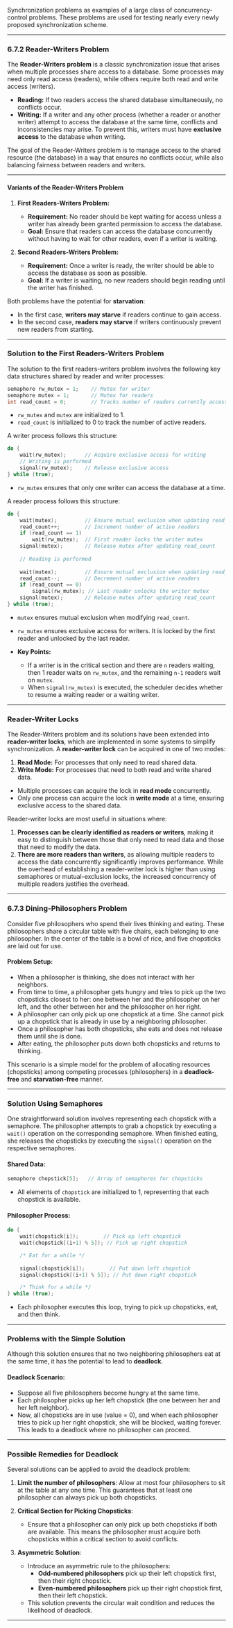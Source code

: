 
Synchronization problems as examples of a large class of concurrency-control problems. These problems are used for testing nearly every newly proposed synchronization scheme.

---

### 6.7.2 Reader-Writers Problem

The **Reader-Writers problem** is a classic synchronization issue that arises when multiple processes share access to a database. Some processes may need only read access (readers), while others require both read and write access (writers). 

- **Reading:** If two readers access the shared database simultaneously, no conflicts occur.
- **Writing:** If a writer and any other process (whether a reader or another writer) attempt to access the database at the same time, conflicts and inconsistencies may arise. To prevent this, writers must have **exclusive access** to the database when writing.

The goal of the Reader-Writers problem is to manage access to the shared resource (the database) in a way that ensures no conflicts occur, while also balancing fairness between readers and writers.

---

#### Variants of the Reader-Writers Problem

1. **First Readers-Writers Problem:**
   - **Requirement:** No reader should be kept waiting for access unless a writer has already been granted permission to access the database.
   - **Goal:** Ensure that readers can access the database concurrently without having to wait for other readers, even if a writer is waiting.
   
2. **Second Readers-Writers Problem:**
   - **Requirement:** Once a writer is ready, the writer should be able to access the database as soon as possible.
   - **Goal:** If a writer is waiting, no new readers should begin reading until the writer has finished.

Both problems have the potential for **starvation**:
- In the first case, **writers may starve** if readers continue to gain access.
- In the second case, **readers may starve** if writers continuously prevent new readers from starting.

---

### Solution to the First Readers-Writers Problem

The solution to the first readers-writers problem involves the following key data structures shared by reader and writer processes:

```c
semaphore rw_mutex = 1;    // Mutex for writer
semaphore mutex = 1;       // Mutex for readers
int read_count = 0;        // Tracks number of readers currently accessing the database
```

- `rw_mutex` and `mutex` are initialized to 1.
- `read_count` is initialized to 0 to track the number of active readers.

A writer process follows this structure:

```c
do {
    wait(rw_mutex);      // Acquire exclusive access for writing
    // Writing is performed
    signal(rw_mutex);    // Release exclusive access
} while (true);
```

- `rw_mutex` ensures that only one writer can access the database at a time.

A reader process follows this structure:

```c
do {
    wait(mutex);         // Ensure mutual exclusion when updating read_count
    read_count++;        // Increment number of active readers
    if (read_count == 1)
        wait(rw_mutex);  // First reader locks the writer mutex
    signal(mutex);       // Release mutex after updating read_count
    
    // Reading is performed
    
    wait(mutex);         // Ensure mutual exclusion when updating read_count
    read_count--;        // Decrement number of active readers
    if (read_count == 0)
        signal(rw_mutex); // Last reader unlocks the writer mutex
    signal(mutex);       // Release mutex after updating read_count
} while (true);
```

- `mutex` ensures mutual exclusion when modifying `read_count`.
- `rw_mutex` ensures exclusive access for writers. It is locked by the first reader and unlocked by the last reader.
  
- **Key Points:**
  - If a writer is in the critical section and there are `n` readers waiting, then 1 reader waits on `rw_mutex`, and the remaining `n-1` readers wait on `mutex`.
  - When `signal(rw_mutex)` is executed, the scheduler decides whether to resume a waiting reader or a waiting writer.

---

### Reader-Writer Locks

The Reader-Writers problem and its solutions have been extended into **reader-writer locks**, which are implemented in some systems to simplify synchronization. A **reader-writer lock** can be acquired in one of two modes:
1. **Read Mode:** For processes that only need to read shared data.
2. **Write Mode:** For processes that need to both read and write shared data.

- Multiple processes can acquire the lock in **read mode** concurrently.
- Only one process can acquire the lock in **write mode** at a time, ensuring exclusive access to the shared data.

Reader-writer locks are most useful in situations where:

1. **Processes can be clearly identified as readers or writers**, making it easy to distinguish between those that only need to read data and those that need to modify the data.
2. **There are more readers than writers**, as allowing multiple readers to access the data concurrently significantly improves performance. While the overhead of establishing a reader-writer lock is higher than using semaphores or mutual-exclusion locks, the increased concurrency of multiple readers justifies the overhead.


---

### 6.7.3 Dining-Philosophers Problem

Consider five philosophers who spend their lives thinking and eating. These philosophers share a circular table with five chairs, each belonging to one philosopher. In the center of the table is a bowl of rice, and five chopsticks are laid out for use.

#### Problem Setup:
- When a philosopher is thinking, she does not interact with her neighbors.
- From time to time, a philosopher gets hungry and tries to pick up the two chopsticks closest to her: one between her and the philosopher on her left, and the other between her and the philosopher on her right.
- A philosopher can only pick up one chopstick at a time. She cannot pick up a chopstick that is already in use by a neighboring philosopher.
- Once a philosopher has both chopsticks, she eats and does not release them until she is done.
- After eating, the philosopher puts down both chopsticks and returns to thinking.

This scenario is a simple model for the problem of allocating resources (chopsticks) among competing processes (philosophers) in a **deadlock-free** and **starvation-free** manner.

---

### Solution Using Semaphores

One straightforward solution involves representing each chopstick with a semaphore. The philosopher attempts to grab a chopstick by executing a `wait()` operation on the corresponding semaphore. When finished eating, she releases the chopsticks by executing the `signal()` operation on the respective semaphores.

#### Shared Data:
```c
semaphore chopstick[5];   // Array of semaphores for chopsticks
```
- All elements of `chopstick` are initialized to 1, representing that each chopstick is available.

#### Philosopher Process:
```c
do {
    wait(chopstick[i]);        // Pick up left chopstick
    wait(chopstick[(i+1) % 5]); // Pick up right chopstick

    /* Eat for a while */
    
    signal(chopstick[i]);        // Put down left chopstick
    signal(chopstick[(i+1) % 5]); // Put down right chopstick

    /* Think for a while */
} while (true);
```

- Each philosopher executes this loop, trying to pick up chopsticks, eat, and then think.

---

### Problems with the Simple Solution

Although this solution ensures that no two neighboring philosophers eat at the same time, it has the potential to lead to **deadlock**. 

#### Deadlock Scenario:
- Suppose all five philosophers become hungry at the same time.
- Each philosopher picks up her left chopstick (the one between her and her left neighbor).
- Now, all chopsticks are in use (value = 0), and when each philosopher tries to pick up her right chopstick, she will be blocked, waiting forever. This leads to a deadlock where no philosopher can proceed.

---

### Possible Remedies for Deadlock

Several solutions can be applied to avoid the deadlock problem:

1. **Limit the number of philosophers**: Allow at most four philosophers to sit at the table at any one time. This guarantees that at least one philosopher can always pick up both chopsticks.

2. **Critical Section for Picking Chopsticks**: 
   - Ensure that a philosopher can only pick up both chopsticks if both are available. This means the philosopher must acquire both chopsticks within a critical section to avoid conflicts.

3. **Asymmetric Solution**: 
   - Introduce an asymmetric rule to the philosophers:
     - **Odd-numbered philosophers** pick up their left chopstick first, then their right chopstick.
     - **Even-numbered philosophers** pick up their right chopstick first, then their left chopstick.
   - This solution prevents the circular wait condition and reduces the likelihood of deadlock.

---
